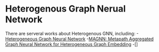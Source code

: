 # Heterogenous Graph Nerual Network

There are serveral works about Heterogenous GNN, including:
-[Heterogeneous Graph Neural Network](https://dl.acm.org/doi/pdf/10.1145/3292500.3330961)
-[MAGNN: Metapath Aggregated Graph Neural Network for Heterogeneous Graph Embedding](https://arxiv.org/pdf/2002.01680.pdf)
-[]
